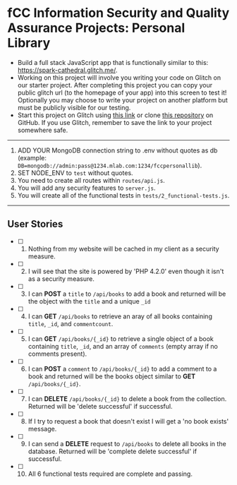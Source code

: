 # fCC Information Security and Quality Assurance Projects: Personal Library  

- Build a full stack JavaScript app that is functionally similar to this: https://spark-cathedral.glitch.me/.  
- Working on this project will involve you writing your code on Glitch on our starter project. After completing this project you can copy your public glitch url (to the homepage of your app) into this screen to test it! Optionally you may choose to write your project on another platform but must be publicly visible for our testing.  
- Start this project on Glitch using [this link](https://glitch.com/#!/import/github/freeCodeCamp/boilerplate-project-library/) or clone [this repository](https://github.com/freeCodeCamp/boilerplate-project-library/) on GitHub. If you use Glitch, remember to save the link to your project somewhere safe.

---

1) ADD YOUR MongoDB connection string to .env without quotes as db (example: `DB=mongodb://admin:pass@1234.mlab.com:1234/fccpersonallib`).  
2) SET NODE_ENV to `test` without quotes.  
3) You need to create all routes within `routes/api.js`.  
4) You will add any security features to `server.js`.  
5) You will create all of the functional tests in `tests/2_functional-tests.js`.  

---

## User Stories  
* [ ] 1. Nothing from my website will be cached in my client as a security measure.  
* [ ] 2. I will see that the site is powered by 'PHP 4.2.0' even though it isn't as a security measure.  
* [ ] 3. I can **POST** a `title` to `/api/books` to add a book and returned will be the object with the `title` and a unique `_id`  
* [ ] 4. I can **GET** `/api/books` to retrieve an aray of all books containing `title`, `_id`, and `commentcount`.  
* [ ] 5. I can **GET** `/api/books/{_id}` to retrieve a single object of a book containing `title`, `_id`, and an array of `comments` (empty array if no comments present).  
* [ ] 6. I can **POST** a `comment` to `/api/books/{_id}` to add a comment to a book and returned will be the books object similar to **GET** `/api/books/{_id}`.  
* [ ] 7. I can **DELETE** `/api/books/{_id}` to delete a book from the collection. Returned will be 'delete successful' if successful.  
* [ ] 8. If I try to request a book that doesn't exist I will get a 'no book exists' message.  
* [ ] 9. I can send a **DELETE** request to `/api/books` to delete all books in the database. Returned will be 'complete delete successful' if successful.  
* [ ] 10. All 6 functional tests required are complete and passing.


